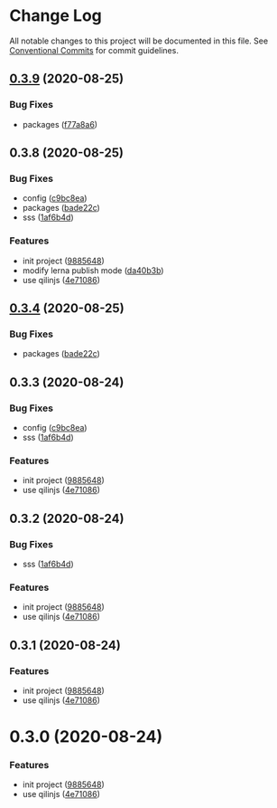# Change Log

All notable changes to this project will be documented in this file.
See [Conventional Commits](https://conventionalcommits.org) for commit guidelines.

## [0.3.9](https://github.com/jackhutu/qilin/compare/v0.3.8...v0.3.9) (2020-08-25)

### Bug Fixes

- packages ([f77a8a6](https://github.com/jackhutu/qilin/commit/f77a8a6b1475247123d8acbbb625e2b00bb9edb7))

## 0.3.8 (2020-08-25)

### Bug Fixes

- config ([c9bc8ea](https://github.com/jackhutu/qilin/commit/c9bc8ea9b2b03a550476b44b38218d29ffd6be33))
- packages ([bade22c](https://github.com/jackhutu/qilin/commit/bade22c6789c5bb5b9dab08ff582a53d656c6ea5))
- sss ([1af6b4d](https://github.com/jackhutu/qilin/commit/1af6b4d937a2c1bc4ff769aaed842b6e0968c00a))

### Features

- init project ([9885648](https://github.com/jackhutu/qilin/commit/98856485475b3eed45e842e9b63f346e19d36287))
- modify lerna publish mode ([da40b3b](https://github.com/jackhutu/qilin/commit/da40b3b8634597e714c5847ee723e469ca578712))
- use qilinjs ([4e71086](https://github.com/jackhutu/qilin/commit/4e71086898e40b6376cd1dff11043cdd031d1dad))

## [0.3.4](https://github.com/jackhutu/qilin/compare/qilin@0.3.3...qilin@0.3.4) (2020-08-25)

### Bug Fixes

- packages ([bade22c](https://github.com/jackhutu/qilin/commit/bade22c6789c5bb5b9dab08ff582a53d656c6ea5))

## 0.3.3 (2020-08-24)

### Bug Fixes

- config ([c9bc8ea](https://github.com/jackhutu/qilin/commit/c9bc8ea9b2b03a550476b44b38218d29ffd6be33))
- sss ([1af6b4d](https://github.com/jackhutu/qilin/commit/1af6b4d937a2c1bc4ff769aaed842b6e0968c00a))

### Features

- init project ([9885648](https://github.com/jackhutu/qilin/commit/98856485475b3eed45e842e9b63f346e19d36287))
- use qilinjs ([4e71086](https://github.com/jackhutu/qilin/commit/4e71086898e40b6376cd1dff11043cdd031d1dad))

## 0.3.2 (2020-08-24)

### Bug Fixes

- sss ([1af6b4d](https://github.com/jackhutu/qilin/commit/1af6b4d937a2c1bc4ff769aaed842b6e0968c00a))

### Features

- init project ([9885648](https://github.com/jackhutu/qilin/commit/98856485475b3eed45e842e9b63f346e19d36287))
- use qilinjs ([4e71086](https://github.com/jackhutu/qilin/commit/4e71086898e40b6376cd1dff11043cdd031d1dad))

## 0.3.1 (2020-08-24)

### Features

- init project ([9885648](https://github.com/jackhutu/qilin/commit/98856485475b3eed45e842e9b63f346e19d36287))
- use qilinjs ([4e71086](https://github.com/jackhutu/qilin/commit/4e71086898e40b6376cd1dff11043cdd031d1dad))

# 0.3.0 (2020-08-24)

### Features

- init project ([9885648](https://github.com/jackhutu/qilin/commit/98856485475b3eed45e842e9b63f346e19d36287))
- use qilinjs ([4e71086](https://github.com/jackhutu/qilin/commit/4e71086898e40b6376cd1dff11043cdd031d1dad))
